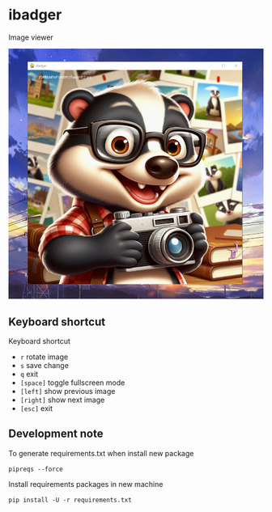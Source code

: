 # ibadger

Image viewer

![preview-icon](images/preview.png)

## Keyboard shortcut

Keyboard shortcut

- `r` rotate image
- `s` save change
- `q` exit
- `[space]` toggle fullscreen mode
- `[left]` show previous image
- `[right]` show next image
- `[esc]` exit

## Development note

To generate requirements.txt when install new package

```
pipreqs --force
```

Install requirements packages in new machine

```
pip install -U -r requirements.txt
```